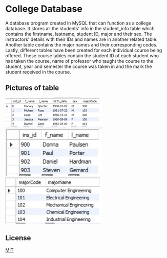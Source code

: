 # College Database

A database program created in MySQL that can function as a college database. It stores all the students' info in the student_info table which contains the firstname, lastname, student ID, major and their sex. The instructors' details with their IDs and names are in another related table. Another table contains the major names and their corresponding codes. Lastly, different tables have been created for each individual course being offered. These course tables contain the student ID of each student who has taken the course, name of professor who taught the course to the student, year and semester the course was taken in and the mark the student received in the course.

## Pictures of table

<img src="db_img/all student info.jpg" width="300">  <img src="db_img/all instructors.jpg" width = "300"> <img src="db_img/all majors.jpg" width = "300"> 
## License
[MIT](https://github.com/janus-tg/college_database/blob/master/LICENSE)

